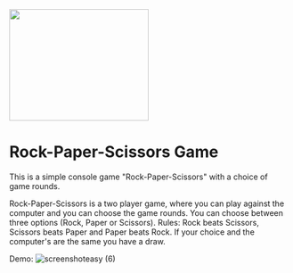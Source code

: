 <img src="https://user-images.githubusercontent.com/106319618/192167869-08d07f55-e35c-4152-b277-6e1c82fd9e5e.png" width="250" height="200">

# Rock-Paper-Scissors Game
This is a simple console game "Rock-Paper-Scissors" with a choice of game rounds.

Rock-Paper-Scissors is a two player game, where you can play against the computer and you can choose the game rounds. You can choose between three options (Rock, Paper or Scissors). Rules: Rock beats Scissors, Scissors beats Paper and Paper beats Rock. If your choice and the computer's are the same you have a draw.

Demo:
![screenshoteasy (6)](https://user-images.githubusercontent.com/106319618/192169062-b04ff75b-5123-4c17-b3d5-835e99dc6c54.png)

